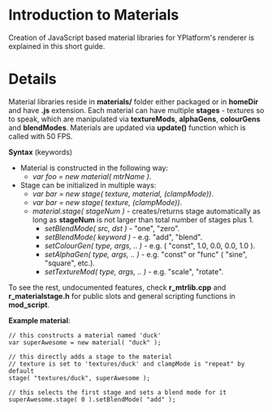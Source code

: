 # Introduction to Materials #

Creation of JavaScript based material libraries for YPlatform's renderer is explained in this short guide.


# Details #

Material libraries reside in **materials/** folder either packaged or in **homeDir** and have **.js** extension.
Each material can have multiple **stages** - textures so to speak, which are manipulated via **textureMods**, **alphaGens**, **colourGens** and **blendModes**.
Materials are updated via **update()** function which is called with 50 FPS.

**Syntax** (keywords)
  * Material is constructed in the following way:
    * _var foo = new material( mtrName )_.
  * Stage can be initialized in multiple ways:
    * _var bar = new stage( texture, material, (clampMode))_.
    * _var bar = new stage( texture, (clampMode))_.
    * _material.stage( stageNum )_ - creates/returns stage automatically as long as **stageNum** is not larger than total number of stages plus 1.
      * _setBlendMode( src, dst )_ - "one", "zero".
      * _setBlendMode( keyword )_ - e.g. "add", "blend".
      * _setColourGen( type, args, .. )_ - e.g. ( "const", 1.0, 0.0, 0.0, 1.0 ).
      * _setAlphaGen( type, args, .. )_ - e.g. "const" or "func" ( "sine", "square", etc.).
      * _setTextureMod( type, args, .. )_ - e.g. "scale", "rotate".

To see the rest, undocumented features, check **r\_mtrlib.cpp** and **r\_materialstage.h** for public slots and general scripting functions in **mod\_script**.

**Example material**:
```
// this constructs a material named 'duck'
var superAwesome = new material( "duck" );

// this directly adds a stage to the material
// texture is set to 'textures/duck' and clampMode is "repeat" by default
stage( "textures/duck", superAwesome );

// this selects the first stage and sets a blend mode for it
superAwesome.stage( 0 ).setBlendMode( "add" );

```
